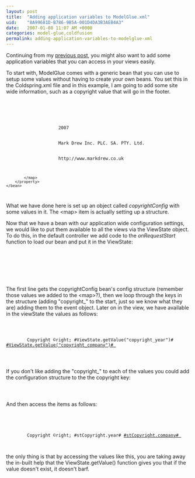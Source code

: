 ```yaml
---
layout: post
title:  "Adding application variables to ModelGlue.xml"
uid:	"8A99681D-B786-9B5A-001D4DA3B3AEB4A3"
date:   2007-01-08 11:07 AM +0000
categories: model-glue,coldfusion
permalink: adding-application-variables-to-modelglue-xml
---
```

Continuing from my <a href="http://www.markdrew.co.uk/blog/index.cfm/2007/1/8/Adding-event-variables-to-ModelGluexml">previous post</a>, you might also want to add some application variables that you can access in your views easily.

To start with, ModelGlue comes with a generic bean that you can use to setup some values without having to create your own beans. You set this in the Coldspring.xml file and in this example, I am going to add some site wide information, such as a copyright value that will go in the footer.


<code>
	<bean id="copyrightConfig" class="ModelGlue.Bean.CommonBeans.SimpleConfig">
		<property name="config">
			<map>
				<entry key="year">
					<value>2007</value>
				</entry>
				<entry key="company">
					<value>Mark Drew Inc. PLC. SA. PTY. Ltd.</value>
				</entry>
				<entry key="link">
					<value>http://www.markdrew.co.uk</value>
				</entry>
				
			</map>
		</property>
	</bean>
</code>

What we have done here is set up an object called <em>copyrightConfig</em> with some values in it. The &lt;map&gt; item is actually setting up a structure. 

Now that we have a bean with our application wide configuration settings, we would like to put them available to all the views via the ViewState object. To do this, in the default controller we add code to the <em>onRequestStart</em> function to load our bean and put it in the ViewState:

<code>
 	<cfset stConfig = getModelGlue().getBean("copyrightConfig").getConfig() />
	<cfloop collection="#stConfig#" item="conf">
		<cfset arguments.event.setValue("copyright_" & conf, stConfig[conf])>
	</cfloop>	
	
</code>

The first line gets the copyrightConfig bean's config structure (remember those values we added to the &lt;map&gt;?), then we loop through the keys in the structure (adding  "copyright_" to the start, just so we know what they are) adding them to the event object. Later on in the view, we have available in the viewState the values as follows:

<code>
	<div id="footer">
		Copyright &copyright; #ViewState.getValue("copyright_year")# <a href="#ViewState.getValue("copyright_link")# ">#ViewState.getValue("copyright_company")# </a>
	</div>
	
</code>

If you don't like adding the "copyright_" to each of the values you could add the configuration structure to the the copyright key:

<code>
	<cfset arguments.event.setValue("copyright", getModelGlue().getBean("copyrightConfig").getConfig())>
</code> 

And then access the items as follows:

<code>
	<cfset stCopyright =  ViewState.getValue("copyright")>
	<div id="footer">
		Copyright &copyright; #stCopyright.year# <a href="#stCopyright.link# ">#stCopyright.company# </a>
	</div>
</code>

the only thing is that by accessing the values like this, you are taking away the in-built help that the ViewState.getValue() function gives you that if the value doesn't exist, it doesn't barf.